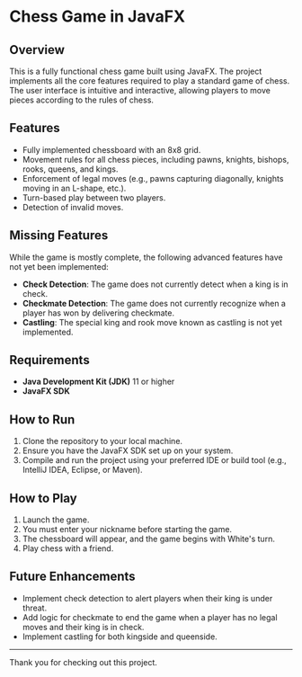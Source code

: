 # Chess Game in JavaFX

## Overview
This is a fully functional chess game built using JavaFX. The project implements all the core features required to play a standard game of chess. The user interface is intuitive and interactive, allowing players to move pieces according to the rules of chess.

## Features
- Fully implemented chessboard with an 8x8 grid.
- Movement rules for all chess pieces, including pawns, knights, bishops, rooks, queens, and kings.
- Enforcement of legal moves (e.g., pawns capturing diagonally, knights moving in an L-shape, etc.).
- Turn-based play between two players.
- Detection of invalid moves.

## Missing Features
While the game is mostly complete, the following advanced features have not yet been implemented:
- **Check Detection**: The game does not currently detect when a king is in check.
- **Checkmate Detection**: The game does not currently recognize when a player has won by delivering checkmate.
- **Castling**: The special king and rook move known as castling is not yet implemented.

## Requirements
- **Java Development Kit (JDK)** 11 or higher
- **JavaFX SDK**

## How to Run
1. Clone the repository to your local machine.
2. Ensure you have the JavaFX SDK set up on your system.
3. Compile and run the project using your preferred IDE or build tool (e.g., IntelliJ IDEA, Eclipse, or Maven).

## How to Play
1. Launch the game.
2. You must enter your nickname before starting the game.
3. The chessboard will appear, and the game begins with White's turn.
4. Play chess with a friend.


## Future Enhancements
- Implement check detection to alert players when their king is under threat.
- Add logic for checkmate to end the game when a player has no legal moves and their king is in check.
- Implement castling for both kingside and queenside.

---
Thank you for checking out this project.
